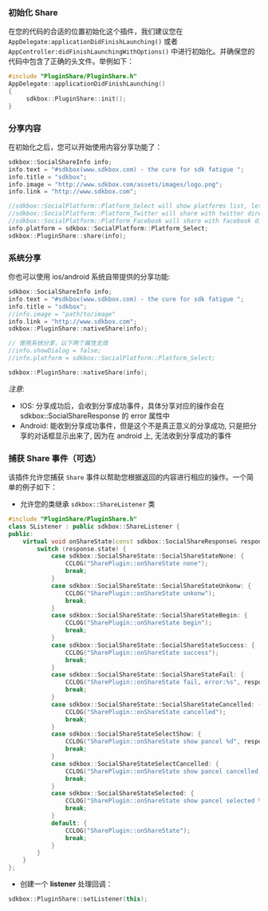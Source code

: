 ### 初始化 Share
在您的代码的合适的位置初始化这个插件，我们建议您在 `AppDelegate:applicationDidFinishLaunching()` 或者 `AppController:didFinishLaunchingWithOptions()` 中进行初始化。并确保您的代码中包含了正确的头文件。举例如下：
```cpp
#include "PluginShare/PluginShare.h"
AppDelegate::applicationDidFinishLaunching()
{
     sdkbox::PluginShare::init();
}
```

### 分享内容
在初始化之后，您可以开始使用内容分享功能了：
```cpp
sdkbox::SocialShareInfo info;
info.text = "#sdkbox(www.sdkbox.com) - the cure for sdk fatigue ";
info.title = "sdkbox";
info.image = "http://www.sdkbox.com/assets/images/logo.png";
info.link = "http://www.sdkbox.com";

//sdkbox::SocialPlatform::Platform_Select will show platforms list, let user select which platform want to share
//sdkbox::SocialPlatform::Platform_Twitter will share with twitter directly
//sdkbox::SocialPlatform::Platform_Facebook will share with facebook directly
info.platform = sdkbox::SocialPlatform::Platform_Select;
sdkbox::PluginShare::share(info);
```

### 系统分享

你也可以使用 ios/android 系统自带提供的分享功能:
```cpp
sdkbox::SocialShareInfo info;
info.text = "#sdkbox(www.sdkbox.com) - the cure for sdk fatigue ";
info.title = "sdkbox";
//info.image = "path/to/image"
info.link = "http://www.sdkbox.com";
sdkbox::PluginShare::nativeShare(info);

// 使用系统分享，以下两个属性无效
//info.showDialog = false;
//info.platform = sdkbox::SocialPlatform::Platform_Select;

sdkbox::PluginShare::nativeShare(info);
```

*注意*:

* IOS: 分享成功后，会收到分享成功事件，具体分享对应的操作会在 sdkbox::SocialShareResponse 的 error 属性中
* Android: 能收到分享成功事件，但是这个不是真正意义的分享成功, 只是把分享的对话框显示出来了, 因为在 android 上, 无法收到分享成功的事件

### 捕获 Share 事件（可选）
该插件允许您捕获 `Share` 事件以帮助您根据返回的内容进行相应的操作。一个简单的例子如下：

* 允许您的类继承 `sdkbox::ShareListener` 类
```cpp
#include "PluginShare/PluginShare.h"
class SListener : public sdkbox::ShareListener {
public:
    virtual void onShareState(const sdkbox::SocialShareResponse& response) {
        switch (response.state) {
            case sdkbox::SocialShareState::SocialShareStateNone: {
                CCLOG("SharePlugin::onShareState none");
                break;
            }
            case sdkbox::SocialShareState::SocialShareStateUnkonw: {
                CCLOG("SharePlugin::onShareState unkonw");
                break;
            }
            case sdkbox::SocialShareState::SocialShareStateBegin: {
                CCLOG("SharePlugin::onShareState begin");
                break;
            }
            case sdkbox::SocialShareState::SocialShareStateSuccess: {
                CCLOG("SharePlugin::onShareState success");
                break;
            }
            case sdkbox::SocialShareState::SocialShareStateFail: {
                CCLOG("SharePlugin::onShareState fail, error:%s", response.error.c_str());
                break;
            }
            case sdkbox::SocialShareState::SocialShareStateCancelled: {
                CCLOG("SharePlugin::onShareState cancelled");
                break;
            }
            case sdkbox::SocialShareStateSelectShow: {
                CCLOG("SharePlugin::onShareState show pancel %d", response.platform);
                break;
            }
            case sdkbox::SocialShareStateSelectCancelled: {
                CCLOG("SharePlugin::onShareState show pancel cancelled %d", response.platform);
                break;
            }
            case sdkbox::SocialShareStateSelected: {
                CCLOG("SharePlugin::onShareState show pancel selected %d", response.platform);
                break;
            }
            default: {
                CCLOG("SharePlugin::onShareState");
                break;
            }
        }
    }
};
```

* 创建一个 __listener__ 处理回调：
```cpp
sdkbox::PluginShare::setListener(this);
```

